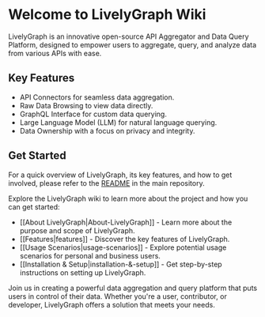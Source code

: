 # Welcome to LivelyGraph Wiki

LivelyGraph is an innovative open-source API Aggregator and Data Query Platform, designed to empower users to aggregate, query, and analyze data from various APIs with ease.

## Key Features

- API Connectors for seamless data aggregation.
- Raw Data Browsing to view data directly.
- GraphQL Interface for custom data querying.
- Large Language Model (LLM) for natural language querying.
- Data Ownership with a focus on privacy and integrity.

## Get Started

For a quick overview of LivelyGraph, its key features, and how to get involved, please refer to the [README](https://github.com/Drbvr/LivelyGraph) in the main repository.

Explore the LivelyGraph wiki to learn more about the project and how you can get started:

- [[About LivelyGraph|About-LivelyGraph]] - Learn more about the purpose and scope of LivelyGraph.
- [[Features|features]] - Discover the key features of LivelyGraph.
- [[Usage Scenarios|usage-scenarios]] - Explore potential usage scenarios for personal and business users.
- [[Installation & Setup|installation-&-setup]] - Get step-by-step instructions on setting up LivelyGraph.

Join us in creating a powerful data aggregation and query platform that puts users in control of their data. Whether you're a user, contributor, or developer, LivelyGraph offers a solution that meets your needs.
